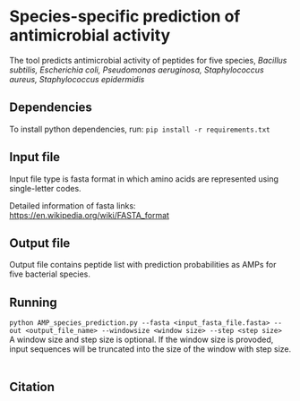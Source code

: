 # Species-specific prediction of antimicrobial activity
The tool predicts antimicrobial activity of peptides for five species, <i>Bacillus subtilis, Escherichia coli, Pseudomonas aeruginosa, Staphylococcus aureus, Staphylococcus epidermidis</i>


## Dependencies
To install python dependencies, run: `pip install -r requirements.txt`

## Input file 
Input file type is fasta format in which amino acids are represented using single-letter codes.

Detailed information of fasta links: https://en.wikipedia.org/wiki/FASTA_format

## Output file
Output file contains peptide list with prediction probabilities as AMPs for five bacterial species.

## Running

`python AMP_species_prediction.py --fasta <input_fasta_file.fasta> --out <output_file_name> --windowsize <window size> --step <step size>` <br>
A window size and step size is optional.
If the window size is provoded, input sequences will be truncated into the size of the window with step size.
<br><br>




## Citation

